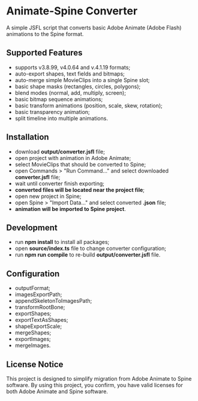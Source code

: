 # Animate-Spine Converter

A simple JSFL script that converts basic Adobe Animate (Adobe Flash) animations to the Spine format.

## Supported Features

- supports v3.8.99, v4.0.64 and v.4.1.19 formats;
- auto-export shapes, text fields and bitmaps;
- auto-merge simple MovieClips into a single Spine slot;
- basic shape masks (rectangles, circles, polygons);
- blend modes (normal, add, multiply, screen);
- basic bitmap sequence animations;
- basic transform animations (position, scale, skew, rotation);
- basic transparency animation;
- split timeline into multiple animations.

## Installation

- download **output/converter.jsfl** file;
- open project with animation in Adobe Animate;
- select MovieClips that should be converted to Spine;
- open Commands > "Run Command..." and select downloaded **converter.jsfl** file;
- wait until converter finish exporting;
- **converted files will be located near the project file**;
- open new project in Spine;
- open Spine > "Import Data..." and select converted **.json** file;
- **animation will be imported to Spine project**.

## Development

- run **npm install** to install all packages;
- open **source/index.ts** file to change converter configuration;
- run **npm run compile** to re-build **output/converter.jsfl** file.

## Configuration

- outputFormat;
- imagesExportPath;
- appendSkeletonToImagesPath;
- transformRootBone;
- exportShapes;
- exportTextAsShapes;
- shapeExportScale;
- mergeShapes;
- exportImages;
- mergeImages.

## License Notice

This project is designed to simplify migration from Adobe Animate to Spine software.
By using this project, you confirm, you have valid licenses for both Adobe Animate and Spine software.
